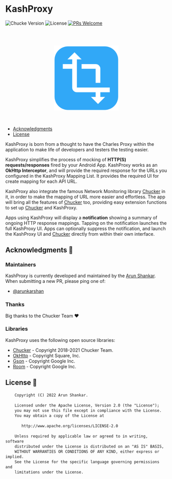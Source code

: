 # KashProxy
 ![Chucke Version](https://img.shields.io/maven-central/v/com.github.chuckerteam.chucker/library?label=Chucker)  ![License](https://img.shields.io/github/license/arunkarshan/KashProxy.svg?color=orange)  [![PRs Welcome](https://img.shields.io/badge/PRs-welcome-orange.svg)](http://makeapullrequest.com)

<br/><br/>
<p align="center">
  <img src="assets/ic_launcher_web.png" alt="chucker icon" width="40%"/>
</p>

<br/>

* [Acknowledgments](#acknowledgments-)
* [License](#license-)

KashProxy is born from a thought to have the Charles Proxy within the application to make life of developers and testers the testing easier.

KashProxy simplifies the process of mocking of **HTTP(S) requests/responses** fired by your Android App. KashProxy works as an **OkHttp Interceptor**, and will provide the required response for the URLs you configured in the KashProxy Mapping List. It provides the required UI for create mapping for each API URL.

KashProxy also integrate the famous Network Monitoring library [Chucker](https://github.com/ChuckerTeam/chucker) in it, in order to make the mapping of URL more easier and effortless. The app will bring all the features of [Chucker](https://github.com/ChuckerTeam/chucker) too, providing easy extension functions to set up [Chucker](https://github.com/ChuckerTeam/chucker) and KashProxy.

Apps using KashProxy will display a **notification** showing a summary of ongoing HTTP response mappings. Tapping on the notification launches the full KashProxy UI. Apps can optionally suppress the notification, and launch the KashProxy UI and [Chucker](https://github.com/ChuckerTeam/chucker) directly from within their own interface.


## Acknowledgments 🌸

### Maintainers

KashProxy is currently developed and maintained by the [Arun Shankar](https://github.com/arunkarshan). When submitting a new PR, please ping one of:

- [@arunkarshan](https://github.com/arunkarshan)


### Thanks

Big thanks to the Chucker Team ❤️

### Libraries

KashProxy uses the following open source libraries:

- [Chucker](https://github.com/ChuckerTeam/chucker) - Copyright 2018-2021 Chucker Team.
- [OkHttp](https://github.com/square/okhttp) - Copyright Square, Inc.
- [Gson](https://github.com/google/gson) - Copyright Google Inc.
- [Room](https://developer.android.com/topic/libraries/architecture/room) - Copyright Google Inc.

## License 📄

```
    Copyright (C) 2022 Arun Shankar.

    Licensed under the Apache License, Version 2.0 (the "License");
    you may not use this file except in compliance with the License.
    You may obtain a copy of the License at

       http://www.apache.org/licenses/LICENSE-2.0

    Unless required by applicable law or agreed to in writing, software
    distributed under the License is distributed on an "AS IS" BASIS,
    WITHOUT WARRANTIES OR CONDITIONS OF ANY KIND, either express or implied.
    See the License for the specific language governing permissions and
    limitations under the License.
```
